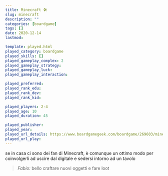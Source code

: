 ```yaml
---
title: Minecraft 🛠
slug: minecraft
description: ""
categories: [boardgame]
tags: []
date: 2020-12-14
lastmod: 

template: played.html
played_category: boardgame
played_skills: []
played_gameplay_complex: 2
played_gameplay_strategy: 
played_gameplay_luck: 
played_gameplay_interaction: 

played_preferred: 
played_rank_edu: 
played_rank_dev: 
played_rank_kid: 

played_players: 2-4
played_age: 10
played_duration: 45

played_publisher: 
played_year: 
played_url_details: https://www.boardgamegeek.com/boardgame/269603/minecraft-builders-biomes
played_url_play: 
---
```


se in casa ci sono dei fan di Minecraft, è comunque un ottimo modo per coinvolgerli ad uscire dal digitale e sedersi intorno ad un tavolo

> *Fabio:*
> bello craftare nuovi oggetti e fare loot
